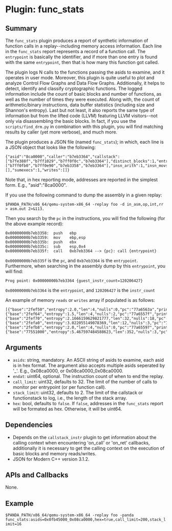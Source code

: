 
Plugin: func_stats
===========

Summary
-------

The `func_stats` plugin produces a report of synthetic information of function calls in a replay--including memory access information. Each line in the `func_stats` report represents a record of a function call. The `entrypoint` is basically the identifier, and if more than one entry is found with the same `entrypoint`, then that is how many this function got called. 

The plugin logs N calls to the functions passing the asids to examine, and it operates in user mode. Moreover, this plugin is quite useful to plot and analyze Control Flow Graphs and Data Flow Graphs. Additionally, it helps to detect, identify and classify cryptographic functions. The logged information include the count of basic blocks and number of functions, as well as the number of times they were executed. Along with, the count of arithmetic/binary instructions, data buffer statistics (including size and Shannon's entropy). Last but not least, it also reports the same type of information but from the lifted code (LLVM) featuring LLVM visitors--not only via disassembling the basic blocks. In fact, if you use the `scripts/find_drm.py` in combination with this plugin, you will find matching results by caller (yet more verbose), and much more.

The plugin produces a JSON file (named `func_stats`); in which, each line is a JSON object that looks like the following:
    
    {"asid":"8ca0000","caller":"b7eb3364","callstack":["b7fe388f","b7ff1029","b7ff0f0c","b7eb3364"],"distinct_blocks":1,"entrypoint":"b7eb3364","functionstack":["b7ff0fb0","b7ff0e90","b7eb3358","b7eb3364"],"insn_arith":1,"insn_movs":1,"insn_total":5,"instr_count":120206427,"llvm_bb":3,"llvm_fn":1,"llvm_insn_alloc":1,"llvm_insn_arit":17,"llvm_insn_call":3,"llvm_insn_intrinsic":0,"llvm_insn_load":5,"llvm_insn_store":20,"llvm_insn_tot":23,"llvm_modules":0,"maxexecs":1,"maxexecs_addr":"b7eb3358","nreads":0,"nwrites":0,"pc":"b7eb335f","reads":[],"sumexecs":1,"writes":[]}
    
Note that, in hex reporting mode, addresses are reported in the simplest form. E.g., "asid":"8ca0000".

If you use the following command to dump the assembly in a given replay:

    $PANDA_PATH/x86_64/qemu-system-x86_64 -replay foo -d in_asm,op,int,rr > asm.out 2>&113.
    
Then you search by the `pc` in the instructions, you will find the following (for the above example record):

    0x00000000b7eb3358:  push   ebp
	0x00000000b7eb3359:  mov    ebp,esp
	0x00000000b7eb335b:  push   ebx
	0x00000000b7eb335c:  sub    esp,0x4
	0x00000000b7eb335f:  call   0xb7eb3364 --> {pc}: call {entrypoint}

`0x00000000b7eb335f` is the `pc`, and `0xb7eb3364` is the `entrypoint`. Furthermore, when searching in the assembly dump by this `entrypoint`, you will find:

    Prog point: 0x00000000b7eb3364 {guest_instr_count=120206427} 
`0x00000000b7eb3364` is the `entrypoint`, and `120206427` is the `instr_count`

An example of memory `reads` or `writes` array if populated is as follows:

    [{"base":"2fef50","entropy":2.0,"len":4,"nulls":0,"pc":"77a6563a","printableChars":3},{"base":"2fef64","entropy":1.5,"len":4,"nulls":2,"pc":"77a6557f","printableChars":0},{"base":"2fef70","entropy":2.1666159629821777,"len":32,"nulls":18,"pc":"77a65590","printableChars":9},{"base":"2fefa0","entropy":3.022055149078369,"len":12,"nulls":3,"pc":"77a6555c","printableChars":5},{"base":"2fefb8","entropy":2.0,"len":4,"nulls":0,"pc":"77a65597","printableChars":3},{"base":"77551000","entropy":5.467597484588623,"len":352,"nulls":3,"pc":"77a655d2","printableChars":179}]
  

Arguments
---------

* `asids`: string, mandatory. An ASCII string of asids to examine, each asid is in hex format. The argument also accepts multiple asids seperated by '_'. E.g., 0x08ca0000, or 0x08ca0000_0x08ca0000.
* `endat`: uint64, optional. The instruction count of when to end the replay.
* `call_limit`: uint32, defaults to 32. The limit of the number of calls to monitor per entrypoint (or per function call).
* `stack_limit`: uint32, defaults to 2. The limit of the callstack or functionstack to log, i.e., the length of the stack array.
* `hex`: bool, defaults to `false`. If `false`, addresses in the `func_stats` report will be formated as hex. Otherwise, it will be uint64.

Dependencies
------------

- Depends on the `callstack_instr` plugin to get information about the calling context when encountering 'on_call' or 'on_ret' callbacks, additionally it is necessary to get the calling context on the execution of basic blocks and memory reads/writes.
- JSON for Modern C++ version 3.1.2.

APIs and Callbacks
------------------

None.

Example
-------

`$PANDA_PATH/x86_64/qemu-system-x86_64 -replay foo -panda func_stats:asids=0x0fb45000_0x08ca0000,hex=true,call_limit=200,stack_limit=16`